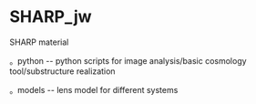 SHARP_jw
========

SHARP material

。python -- python scripts for image analysis/basic cosmology tool/substructure realization

。models -- lens model for different systems
